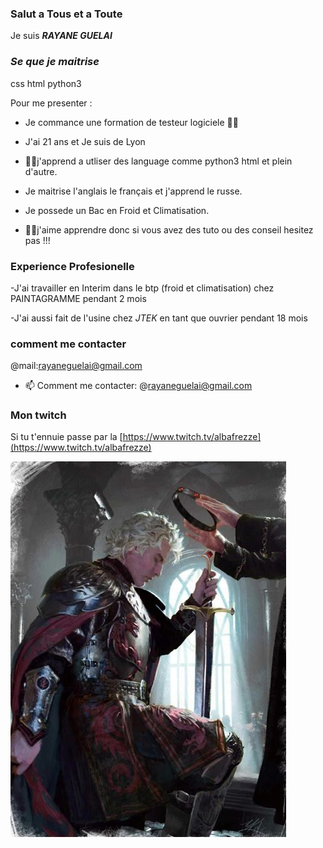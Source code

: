### ****Salut a Tous et a Toute****

Je suis  ***_RAYANE GUELAI_***

### _Se que je maitrise_
css html python3 

Pour me presenter :

- Je commance une formation de testeur logiciele 👩‍💻

- J'ai 21 ans et Je suis de Lyon

- 🕵️‍♂️j'apprend a utliser des language comme python3 html et plein d'autre.

- Je maitrise l'anglais le français et j'apprend le russe.

- Je possede un Bac en Froid et Climatisation.

- 🧑‍🔧j'aime apprendre donc si vous avez des tuto ou des conseil hesitez pas !!!

### Experience Profesionelle

-J'ai travailler en Interim dans le btp (froid et climatisation) chez PAINTAGRAMME pendant 2 mois


-J'ai aussi fait de l'usine chez _JTEK_ en tant que ouvrier pendant 18 mois
### comment me contacter

@mail:rayaneguelai@gmail.com



- 📫 Comment me contacter: @rayaneguelai@gmail.com
### Mon twitch
Si tu t'ennuie passe par la [https://www.twitch.tv/albafrezze](https://www.twitch.tv/albafrezze)

![chevalier rayane guelai](https://github.com/rayaneguelai/rayaneguelai/blob/main/imageee.jpg)


